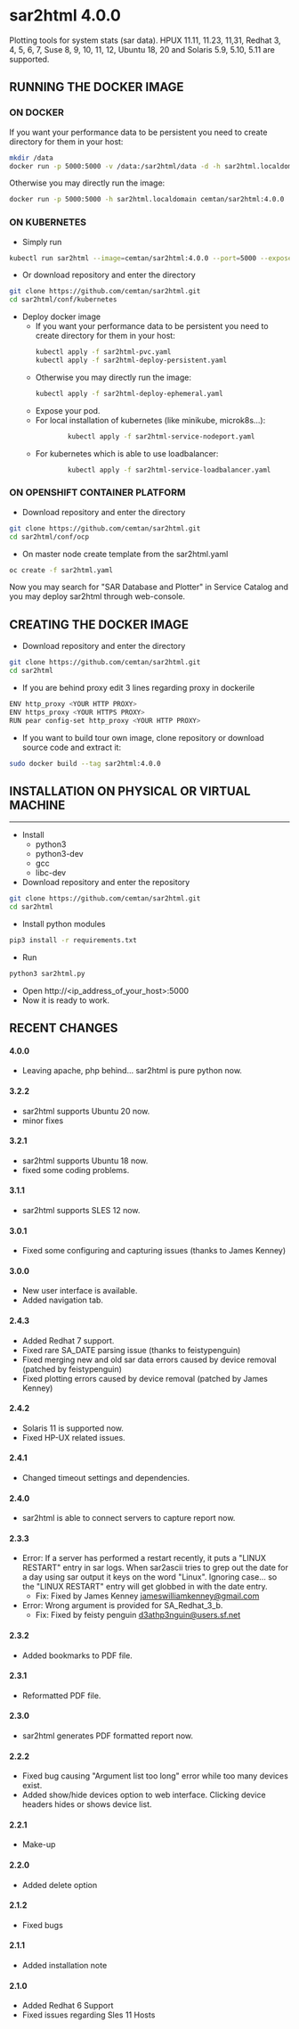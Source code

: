 # sar2html 4.0.0

Plotting tools for system stats (sar data).
HPUX 11.11, 11.23, 11,31, Redhat 3, 4, 5, 6, 7, Suse 8, 9, 10, 11, 12, Ubuntu 18, 20 and Solaris 5.9, 5.10, 5.11 are supported.

## RUNNING THE DOCKER IMAGE 
### ON DOCKER
If you want your performance data to be persistent you need to create directory for them in your host: 
```bash
mkdir /data
docker run -p 5000:5000 -v /data:/sar2html/data -d -h sar2html.localdomain cemtan/sar2html:4.0.0
```
Otherwise you may directly run the image:
```bash
docker run -p 5000:5000 -h sar2html.localdomain cemtan/sar2html:4.0.0
```

### ON KUBERNETES
- Simply run
```bash
kubectl run sar2html --image=cemtan/sar2html:4.0.0 --port=5000 --expose
```
- Or download repository and enter the directory
```bash
git clone https://github.com/cemtan/sar2html.git
cd sar2html/conf/kubernetes
```
- Deploy docker image
  - If you want your performance data to be persistent you need to create directory for them in your host:
    ```bash
    kubectl apply -f sar2html-pvc.yaml
    kubectl apply -f sar2html-deploy-persistent.yaml
    ```
  - Otherwise you may directly run the image:
    ```bash
    kubectl apply -f sar2html-deploy-ephemeral.yaml
    ```
  - Expose your pod. 
  - For local installation of kubernetes (like minikube, microk8s...):
    ```bash
            kubectl apply -f sar2html-service-nodeport.yaml
    ```
  - For kubernetes which is able to use loadbalancer:
    ```bash
            kubectl apply -f sar2html-service-loadbalancer.yaml
    ```

### ON OPENSHIFT CONTAINER PLATFORM
- Download repository and enter the directory
```bash
git clone https://github.com/cemtan/sar2html.git
cd sar2html/conf/ocp
```
- On master node create template from the sar2html.yaml
```bash
oc create -f sar2html.yaml 
```
Now you may search for "SAR Database and Plotter" in Service Catalog and you may deploy sar2html through web-console.

## CREATING THE DOCKER IMAGE
- Download repository and enter the directory
```bash
git clone https://github.com/cemtan/sar2html.git
cd sar2html
```
- If you are behind proxy edit 3 lines regarding proxy in dockerile
```bash
ENV http_proxy <YOUR HTTP PROXY>
ENV https_proxy <YOUR HTTPS PROXY>
RUN pear config-set http_proxy <YOUR HTTP PROXY>
```
- If you want to build tour own image, clone repository or download source code and extract it:
```bash
sudo docker build --tag sar2html:4.0.0
```

## INSTALLATION ON PHYSICAL OR VIRTUAL MACHINE
-------------------
- Install 
  - python3
  - python3-dev
  - gcc
  - libc-dev
- Download repository and enter the repository
```bash
git clone https://github.com/cemtan/sar2html.git
cd sar2html
```
- Install python modules
```bash
pip3 install -r requirements.txt
```
- Run
```bash
python3 sar2html.py
```
- Open http://<ip_address_of_your_host>:5000
- Now it is ready to work.

## RECENT CHANGES
#### 4.0.0
- Leaving apache, php behind... sar2html is pure python now.
#### 3.2.2
- sar2html supports Ubuntu 20 now.
- minor fixes
#### 3.2.1
- sar2html supports Ubuntu 18 now.
- fixed some coding problems.
#### 3.1.1
- sar2html supports SLES 12 now.
#### 3.0.1
- Fixed some configuring and capturing issues (thanks to James Kenney)
#### 3.0.0
- New user interface is available.
- Added navigation tab.
#### 2.4.3
- Added Redhat 7 support.
- Fixed rare SA_DATE parsing issue (thanks to feistypenguin)
- Fixed merging new and old sar data errors caused by device removal (patched by feistypenguin)
- Fixed plotting errors caused by device removal (patched by James Kenney)
#### 2.4.2
- Solaris 11 is supported now.
- Fixed HP-UX related issues. 
#### 2.4.1
- Changed timeout settings and dependencies.
#### 2.4.0
- sar2html is able to connect servers to capture report now.
#### 2.3.3
- Error: If a server has performed a restart recently, it puts a "LINUX RESTART" entry in sar logs. When sar2ascii tries to grep out the date for a day using sar output it keys on the word "Linux". Ignoring case... so the "LINUX RESTART" entry will get globbed in with the date entry.
  - Fix: 	Fixed by James Kenney <jameswilliamkenney@gmail.com>
- Error:	Wrong argument is provided for SA_Redhat_3_b.
  - Fix:	Fixed by feisty penguin <d3athp3nguin@users.sf.net>
#### 2.3.2
- Added bookmarks to PDF file.
#### 2.3.1
- Reformatted PDF file.
#### 2.3.0
- sar2html generates PDF formatted report now.
#### 2.2.2
- Fixed bug causing "Argument list too long" error while too many devices exist.
- Added show/hide devices option to web interface. Clicking device headers hides or shows device list.
#### 2.2.1
- Make-up
#### 2.2.0
- Added delete option
#### 2.1.2
- Fixed bugs
#### 2.1.1
- Added installation note
#### 2.1.0
- Added Redhat 6 Support
- Fixed issues regarding Sles 11 Hosts
